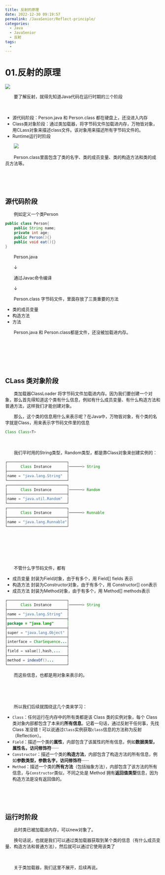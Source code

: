 ```yaml
---
title: 反射的原理
date: 2022-12-30 09:19:57
permalink: /JavaSenior/Reflect-principle/
categories:
  - Java
  - JavaSenior
  - 反射
tags:
  - 
---
```



# 01.反射的原理

![](https://image.peterjxl.com/blog/34-20221229205843-gb3r1pd.jpg)


　　要了解反射，就得先知道Java代码在运行时期的三个阶段

<!-- more -->　


* 源代码阶段：Person.java 和 Person.class 都在硬盘上，还没进入内存
* Class类对象阶段：通过类加载器，将字节码文件加载进内存，万物皆对象，用CLass对象来描述class文件。该对象用来描述所有字节码文件的。
* Runtime运行时阶段

　　![](https://image.peterjxl.com/blog/image-20200129150459099.png)

　　Person.class里面包含了类的名字、类的成员变量、类的构造方法和类的成员方法等。

　　‍

　　‍

## 源代码阶段

　　例如定义一个类Person

```JAVA
public class Person{
    public String name;
    private int age;   
    public Person(){}   
    public void eat(){}
}
```

　　Person.java

　　↓ 

　　通过Javac命令编译

　　↓ 

　　Person.class 字节码文件，里面存放了三类重要的方法

* 类的成员变量
* 构造方法
* 方法

　　Person.java 和 Person.class都是文件，还没被加载进内存。

　　‍

　　‍

　　‍

## CLass 类对象阶段

　　类加载器ClassLoader 将字节码文件加载进内存。因为我们要创建一个对象，那么首先得知道这个类有什么信息，例如有什么成员变量、有什么构造方法和普通方法，这样我们才能创建对象。

　　那么，这个类的信息用什么来表示呢？在Java中，万物皆对象，有个类的名字就是Class，用来表示字节码文件里的信息

```java
Class Class<T>
```

　　‍

　　我们平时用的String类型，Random类型，都是靠Class对象来创建实例的：

```java
┌───────────────────────────┐
│      Class Instance       │──────> String
├───────────────────────────┤
│name = "java.lang.String"  │
└───────────────────────────┘
┌───────────────────────────┐
│      Class Instance       │──────> Random
├───────────────────────────┤
│name = "java.util.Random"  │
└───────────────────────────┘
┌───────────────────────────┐
│      Class Instance       │──────> Runnable
├───────────────────────────┤
│name = "java.lang.Runnable"│
└───────────────────────────┘
```

　　‍

　　‍

　　‍

　　不管什么字节码文件，都有

* 成员变量   封装为Field对象，由于有多个，用 Field[] fields 表示
* 构造方法   封装为Constructor对象，由于有多个，用 Constructor[] con表示
* 成员方法   封装为Method对象，由于有多个，用 Method[] methods表示

```java
┌───────────────────────────┐
│      Class Instance       │──────> String
├───────────────────────────┤
│name = "java.lang.String"  │
├───────────────────────────┤
│package = "java.lang"      │
├───────────────────────────┤
│super = "java.lang.Object" │
├───────────────────────────┤
│interface = CharSequence...│
├───────────────────────────┤
│field = value[],hash,...   │
├───────────────────────────┤
│method = indexOf()...      │
└───────────────────────────┘
```

　　而这些信息，也都是用对象来表示的。

　　‍

　　‍

　　所以我们后续就围绕这几个类来学习：

* `Class`：任何运行在内存中的所有类都是该 Class 类的实例对象，每个 Class 类对象内部都包含了本来的**所有信息**。记着一句话，通过反射干任何事，先找 Class 准没错！可以说通过`Class`实例获取`class`信息的方法称为反射（Reflection）。
* `Field`：描述一个类的**属性**，内部包含了该属性的所有信息，例如**数据类型，属性名，访问修饰符**······
* `Constructor`：描述一个类的**构造方法**，内部包含了构造方法的所有信息，例如**参数类型，参数名字，访问修饰符**······
* `Method`：描述一个类的**所有方法**（包括抽象方法），内部包含了该方法的所有信息，与`Constructor`类似，不同之处是 Method 拥有**返回值类型**信息，因为构造方法是没有返回值的。

　　‍

　　‍

## 运行时阶段

　　此时类已被加载进内存，可以new对象了。

　　换句话说，也就是我们可以通过类加载器获取到某个类的信息（有什么成员变量、构造方法和普通方法），然后就可以通过它使用该类了

　　‍

　　关于类加载器，我们这里不展开，后续再说。

